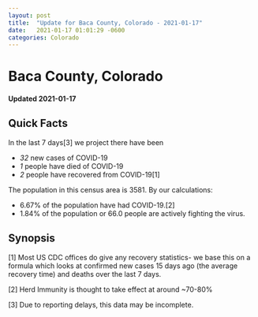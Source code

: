 ```yaml
---
layout: post
title:  "Update for Baca County, Colorado - 2021-01-17"
date:   2021-01-17 01:01:29 -0600
categories: Colorado
---
```


# Baca County, Colorado
#### Updated 2021-01-17

## Quick Facts

In the last 7 days[3] we project there have been
- *32* new cases of COVID-19
- *1* people have died of COVID-19
- *2* people have recovered from COVID-19[1]

The population in this census area is 3581. By our calculations:
- 6.67% of the population have had COVID-19.[2]
- 1.84% of the population or 66.0 people are actively fighting the virus.

## Synopsis




[1] Most US CDC offices do give any recovery statistics- we base this on a formula which looks at confirmed new cases
15 days ago (the average recovery time) and deaths over the last 7 days.

[2] Herd Immunity is thought to take effect at around ~70-80%

[3] Due to reporting delays, this data may be incomplete.
 
    